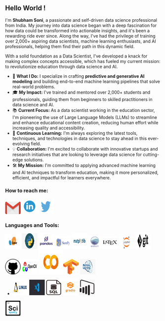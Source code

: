## Hello World !

I'm **Shubham Soni**, a passionate and self-driven data science professional from India. My journey into data science began with a deep fascination for how data could be transformed into actionable insights, and it's been a rewarding ride ever since. Along the way, I've had the privilege of training over 2,000+ aspiring data scientists, machine learning enthusiasts, and AI professionals, helping them find their path in this dynamic field.

With a solid foundation as a Data Scientist, I've developed a knack for making complex concepts accessible, which has fueled my current mission: to revolutionize education through data science and AI.

- 🚀 **What I Do:** I specialize in crafting **predictive and generative AI modeling** and building end-to-end machine learning pipelines that solve real-world problems.
- 🎓 **My Impact:** I've trained and mentored over 2,000+ students and professionals, guiding them from beginners to skilled practitioners in data science and AI.
- 📚 **Current Focus:** As a data scientist working in the education sector, I'm pioneering the use of Large Language Models (LLMs) to streamline and enhance educational content creation, reducing human effort while increasing quality and accessibility.
- 🌱 **Continuous Learning:** I'm always exploring the latest tools, techniques, and technologies in data science to stay ahead in this ever-evolving field.
- 💡 **Collaboration:** I'm excited to collaborate with innovative startups and research initiatives that are looking to leverage data science for cutting-edge solutions.
- 🛠️ **My Mission:** I'm committed to applying advanced machine learning and AI techniques to transform education, making it more personalized, efficient, and impactful for learners everywhere.
  
### How to reach me:
[<img src="https://github.com/Shubham007-web/Logos/blob/main/gmail.png" width="50" height="40">](shubham.soni9044@gmail.com) [<img src="https://github.com/Shubham007-web/Logos/blob/main/linkindin.png" width="50" height="50">](https://www.linkedin.com/in/shubham-kumar-soni-320b331b0/)
[<img src="https://github.com/Shubham007-web/Logos/blob/main/twitter.jpg" width="50" height="50">](https://twitter.com/Shubham74347618)

### Languages and Tools:
 <img src="https://github.com/Shubham007-web/Logos/blob/main/scikit-learn.png" width="50" height="50"> <img src="https://github.com/Shubham007-web/Logos/blob/main/python.png" width="50" height="50">
<img src="https://github.com/Shubham007-web/Logos/blob/main/pandas.png" width="50" height="50"> <img src="https://github.com/Shubham007-web/Logos/blob/main/numpy.jpeg" width="50" height="40">  <img src="https://github.com/Shubham007-web/Logos/blob/main/matplotlib.jpeg" width="50" height="50">  <img src="https://github.com/Shubham007-web/Logos/blob/main/seaborn.png" width="40" height="40">   <img src="https://github.com/Shubham007-web/Logos/blob/main/latex.png" width="50" height="40">  <img src="https://github.com/Shubham007-web/Logos/blob/main/jupter_notebook.png" width="50" height="40">   <img src="https://github.com/Shubham007-web/Logos/blob/main/git.png" width="50" height="50">  <img src="https://github.com/Shubham007-web/Logos/blob/main/github.png" width="50" height="50">   <img src="https://github.com/Shubham007-web/Logos/blob/main/opencv.png" width="50" height="50">  <img src="https://github.com/Shubham007-web/Logos/blob/main/colab.png" width="80" height="80"><img src="https://github.com/Shubham007-web/Logos/blob/main/tensor.png" width="50" height="50"> <img src="https://github.com/Shubham007-web/Logos/blob/main/machine_learning.png" width="50" height="50"> 
- <img src="https://github.com/Shubham007-web/Logos/blob/main/linux.png" width="50" height="50">  <img src="https://github.com/Shubham007-web/Logos/blob/main/vscode.png" width="50" height="50"> <img src="https://github.com/Shubham007-web/Logos/blob/main/sql.jpg" width="50" height="50"> <img src="https://github.com/Shubham007-web/Logos/blob/main/gradio.jpg" width="50" height="50"> <img src="https://github.com/Shubham007-web/Logos/blob/main/download.png" width="50" height="50"> 
<img src="https://github.com/Shubham007-web/Logos/blob/main/spacy.png" width="50" height="50"> 
